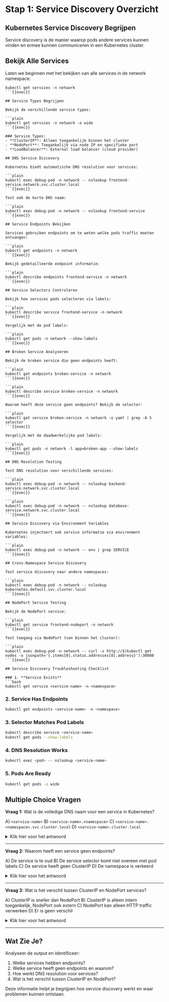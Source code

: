 # Stap 1: Service Discovery Overzicht

## Kubernetes Service Discovery Begrijpen

Service discovery is de manier waarop pods andere services kunnen vinden en ermee kunnen communiceren in een Kubernetes cluster.

## Bekijk Alle Services

Laten we beginnen met het bekijken van alle services in de network namespace:

```plain
kubectl get services -n network
```{{exec}}

## Service Types Begrijpen

Bekijk de verschillende service types:

```plain
kubectl get services -n network -o wide
```{{exec}}

### Service Types:
- **ClusterIP**: Alleen toegankelijk binnen het cluster
- **NodePort**: Toegankelijk via node IP en specifieke port
- **LoadBalancer**: External load balancer (cloud provider)

## DNS Service Discovery

Kubernetes biedt automatische DNS resolution voor services:

```plain
kubectl exec debug-pod -n network -- nslookup frontend-service.network.svc.cluster.local
```{{exec}}

Test ook de korte DNS naam:

```plain
kubectl exec debug-pod -n network -- nslookup frontend-service
```{{exec}}

## Service Endpoints Bekijken

Services gebruiken endpoints om te weten welke pods traffic moeten ontvangen:

```plain
kubectl get endpoints -n network
```{{exec}}

Bekijk gedetailleerde endpoint informatie:

```plain
kubectl describe endpoints frontend-service -n network
```{{exec}}

## Service Selectors Controleren

Bekijk hoe services pods selecteren via labels:

```plain
kubectl describe service frontend-service -n network
```{{exec}}

Vergelijk met de pod labels:

```plain
kubectl get pods -n network --show-labels
```{{exec}}

## Broken Service Analyseren

Bekijk de broken service die geen endpoints heeft:

```plain
kubectl get endpoints broken-service -n network
```{{exec}}

```plain
kubectl describe service broken-service -n network
```{{exec}}

Waarom heeft deze service geen endpoints? Bekijk de selector:

```plain
kubectl get service broken-service -n network -o yaml | grep -A 5 selector
```{{exec}}

Vergelijk met de daadwerkelijke pod labels:

```plain
kubectl get pods -n network -l app=broken-app --show-labels
```{{exec}}

## DNS Resolution Testing

Test DNS resolution voor verschillende services:

```plain
kubectl exec debug-pod -n network -- nslookup backend-service.network.svc.cluster.local
```{{exec}}

```plain
kubectl exec debug-pod -n network -- nslookup database-service.network.svc.cluster.local
```{{exec}}

## Service Discovery via Environment Variables

Kubernetes injecteert ook service informatie via environment variables:

```plain
kubectl exec debug-pod -n network -- env | grep SERVICE
```{{exec}}

## Cross-Namespace Service Discovery

Test service discovery naar andere namespaces:

```plain
kubectl exec debug-pod -n network -- nslookup kubernetes.default.svc.cluster.local
```{{exec}}

## NodePort Service Testing

Bekijk de NodePort service:

```plain
kubectl get service frontend-nodeport -n network
```{{exec}}

Test toegang via NodePort (van binnen het cluster):

```plain
kubectl exec debug-pod -n network -- curl -s http://$(kubectl get nodes -o jsonpath='{.items[0].status.addresses[0].address}'):30080
```{{exec}}

## Service Discovery Troubleshooting Checklist

### 1. **Service Exists**
```bash
kubectl get service <service-name> -n <namespace>
```

### 2. **Service Has Endpoints**
```bash
kubectl get endpoints <service-name> -n <namespace>
```

### 3. **Selector Matches Pod Labels**
```bash
kubectl describe service <service-name>
kubectl get pods --show-labels
```

### 4. **DNS Resolution Works**
```bash
kubectl exec <pod> -- nslookup <service-name>
```

### 5. **Pods Are Ready**
```bash
kubectl get pods -o wide
```

## Multiple Choice Vragen

**Vraag 1:** Wat is de volledige DNS naam voor een service in Kubernetes?

A) `<service-name>`
B) `<service-name>.<namespace>`
C) `<service-name>.<namespace>.svc.cluster.local`
D) `<service-name>.cluster.local`

<details>
<summary>Klik hier voor het antwoord</summary>

**Correct antwoord: C**

De volledige DNS naam is: `<service-name>.<namespace>.svc.cluster.local`

Bijvoorbeeld: `frontend-service.network.svc.cluster.local`

Kubernetes biedt ook korte namen binnen dezelfde namespace:
- `frontend-service` (binnen dezelfde namespace)
- `frontend-service.network` (cross-namespace)
</details>

---

**Vraag 2:** Waarom heeft een service geen endpoints?

A) De service is te oud
B) De service selector komt niet overeen met pod labels
C) De service heeft geen ClusterIP
D) De namespace is verkeerd

<details>
<summary>Klik hier voor het antwoord</summary>

**Correct antwoord: B**

Een service heeft geen endpoints wanneer:
- Service selector komt niet overeen met pod labels
- Pods zijn niet ready (readiness probe faalt)
- Er zijn geen pods die matchen met de selector

Endpoints worden automatisch aangemaakt op basis van service selectors en pod labels.
</details>

---

**Vraag 3:** Wat is het verschil tussen ClusterIP en NodePort services?

A) ClusterIP is sneller dan NodePort
B) ClusterIP is alleen intern toegankelijk, NodePort ook extern
C) NodePort kan alleen HTTP traffic verwerken
D) Er is geen verschil

<details>
<summary>Klik hier voor het antwoord</summary>

**Correct antwoord: B**

Service types:
- **ClusterIP**: Alleen toegankelijk binnen het cluster (default)
- **NodePort**: Toegankelijk via node IP en specifieke port (30000-32767)
- **LoadBalancer**: External load balancer (cloud provider)

NodePort maakt services extern toegankelijk via `<node-ip>:<node-port>`.
</details>

---

## Wat Zie Je?

Analyseer de output en identificeer:
1. Welke services hebben endpoints?
2. Welke service heeft geen endpoints en waarom?
3. Hoe werkt DNS resolution voor services?
4. Wat is het verschil tussen ClusterIP en NodePort?

Deze informatie helpt je begrijpen hoe service discovery werkt en waar problemen kunnen ontstaan.